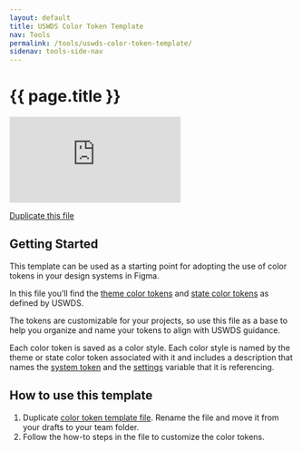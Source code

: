 ```yaml
---
layout: default
title: USWDS Color Token Template 
nav: Tools
permalink: /tools/uswds-color-token-template/
sidenav: tools-side-nav
---
```

# {{ page.title }}

<div class="iframe-container">
<iframe class="responsive-iframe" style="border: 1px solid rgba(0, 0, 0, 0.1);" src="https://www.figma.com/embed?embed_host=share&url=https%3A%2F%2Fwww.figma.com%2Ffile%2FSm2zi00hmcM5VE4ZWeTulB%2FUSWDS-Color-Token-Template%3Fnode-id%3D0%253A1" allowfullscreen></iframe>
</div>

<a href="https://www.figma.com/community/file/1024394345443465950" class="usa-button usa-button--outline">Duplicate this file</a>

## Getting Started
This template can be used as a starting point for adopting the use of color tokens in your design systems in Figma. 

In this file you’ll find the [theme color tokens](https://designsystem.digital.gov/design-tokens/color/theme-tokens/) and [state color tokens](https://designsystem.digital.gov/design-tokens/color/state-tokens/) as defined by USWDS. 

The tokens are customizable for your projects, so use this file as a base to help you organize and name your tokens to align with USWDS guidance. 

Each color token is saved as a color style. Each color style is named by the theme or state color token associated with it and includes a description that names the [system token](https://designsystem.digital.gov/design-tokens/color/system-tokens/) and the [settings](https://designsystem.digital.gov/documentation/settings/) variable that it is referencing. 

## How to use this template
1. Duplicate [color token template file](https://www.figma.com/community/file/1024394345443465950). Rename the file and move it from your drafts to your team folder.
2. Follow the how-to steps in the file to customize the color tokens.



